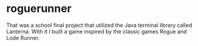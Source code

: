 # roguerunner
That was a school final project that utilized the Java terminal library called Lanterna. With it I built a game inspired 
by the classic games Rogue and Lode Runner.
